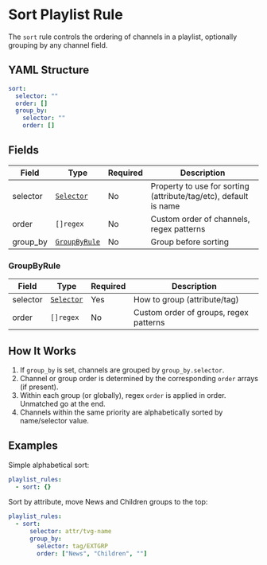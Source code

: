 # Sort Playlist Rule

The `sort` rule controls the ordering of channels in a playlist, optionally grouping by any channel field.

## YAML Structure

```yaml
sort:
  selector: ""
  order: []
  group_by:
    selector: ""
    order: []
```

## Fields

| Field    | Type                          | Required | Description                                                      |
|----------|-------------------------------|----------|------------------------------------------------------------------|
| selector | [`Selector`](../selector.md)  | No       | Property to use for sorting (attribute/tag/etc), default is name |
| order    | `[]regex`                     | No       | Custom order of channels, regex patterns                         |
| group_by | [`GroupByRule`](#groupbyrule) | No       | Group before sorting                                             |

### GroupByRule

| Field    | Type                         | Required | Description                            |
|----------|------------------------------|----------|----------------------------------------|
| selector | [`Selector`](../selector.md) | Yes      | How to group (attribute/tag)           |
| order    | `[]regex`                    | No       | Custom order of groups, regex patterns |

## How It Works

1. If `group_by` is set, channels are grouped by `group_by.selector`.
2. Channel or group order is determined by the corresponding `order` arrays (if present).
3. Within each group (or globally), regex `order` is applied in order. Unmatched go at the end.
4. Channels within the same priority are alphabetically sorted by name/selector value.

## Examples

Simple alphabetical sort:

```yaml
playlist_rules:
  - sort: {}
```

Sort by attribute, move News and Children groups to the top:

```yaml
playlist_rules:
  - sort:
      selector: attr/tvg-name
      group_by:
        selector: tag/EXTGRP
        order: ["News", "Children", ""]
```
